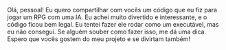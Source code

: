Olá, pessoal! Eu quero compartilhar com vocês um código que eu fiz para jogar um RPG com uma IA. Eu achei muito divertido e interessante, e o código ficou bem legal. Eu tentei fazer ele rodar como um executável, mas eu não consegui. Se alguém souber como fazer isso, me dá uma dica. Espero que vocês gostem do meu projeto e se divirtam também!
